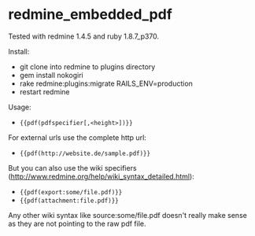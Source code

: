 redmine_embedded_pdf
======================

Tested with redmine 1.4.5 and ruby 1.8.7_p370.

Install: 

- git clone into redmine to plugins directory
- gem install nokogiri
- rake redmine:plugins:migrate RAILS_ENV=production
- restart redmine

Usage:

* `{{pdf(pdfspecifier[,<height>])}}`

For external urls use the complete http url:
* `{{pdf(http://website.de/sample.pdf)}}`
 
But you can also use the wiki specifiers (http://www.redmine.org/help/wiki_syntax_detailed.html):
* `{{pdf(export:some/file.pdf)}}`
* `{{pdf(attachment:file.pdf)}}`


Any other wiki syntax like source:some/file.pdf doesn't really make sense as they are not pointing to the raw pdf file.


